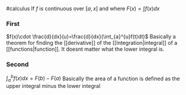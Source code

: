 #calculus 
If $f$ is continuous over $[a,x]$ and where $F(x)=\int{f(x)dx}$
### First
$f(x)\cdot \frac{d}{dx}(u)=\frac{d}{dx}(\int_{a}^{u}f(t)dt)$
Basically a theorem for finding the [[derivative]] of the [[Integration|integral]] of a [[functions|function]]. It doesnt matter what the lower integral is.

### Second
$\int_{a}^{b}f(x)dx = F(b)-F(a)$
Basically the area of a function is defined as the upper integral minus the lower integral